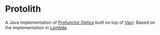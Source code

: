 # Protolith

A Java implementation of [Profunctor Optics](https://arxiv.org/pdf/1703.10857v1.pdf)
built on top of [Vavr](https://vavr.io). Based on the implementation in [Lambda](https://github.com/palatable/lambda).

